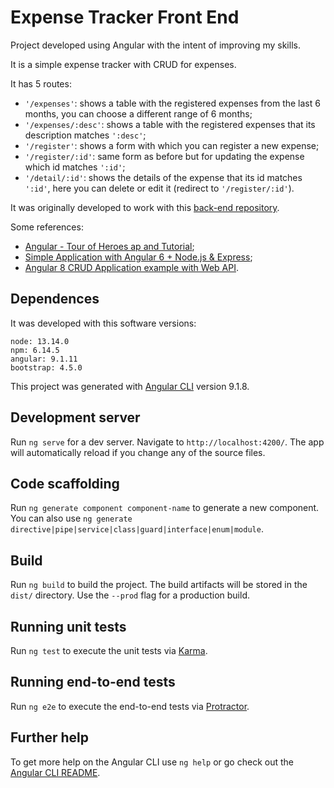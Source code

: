 # Expense Tracker Front End

Project developed using Angular with the intent of improving my skills.

It is a simple expense tracker with CRUD for expenses.

It has 5 routes:
- ```'/expenses'```: shows a table with the registered expenses from the last 6 months, you can choose a different range of 6 months;
- ```'/expenses/:desc'```: shows a table with the registered expenses that its description matches ```':desc'```;
- ```'/register'```: shows a form with which you can register a new expense;
- ```'/register/:id'```: same form as before but for updating the expense which id matches ```':id'```;
- ```'/detail/:id'```: shows the details of the expense that its id matches ```':id'```, here you can delete or edit it (redirect to ```'/register/:id'```).

It was originally developed to work with this [back-end repository](https://github.com/renato-mm/expense-tracker-back-end).

Some references:
- [Angular - Tour of Heroes ap and Tutorial](https://angular.io/tutorial);
- [Simple Application with Angular 6 + Node.js & Express](https://levelup.gitconnected.com/simple-application-with-angular-6-node-js-express-2873304fff0f);
- [Angular 8 CRUD Application example with Web API](https://bezkoder.com/angular-crud-app/).

## Dependences

It was developed with this software versions:
```
node: 13.14.0
npm: 6.14.5
angular: 9.1.11
bootstrap: 4.5.0
```
This project was generated with [Angular CLI](https://github.com/angular/angular-cli) version 9.1.8.

## Development server

Run `ng serve` for a dev server. Navigate to `http://localhost:4200/`. The app will automatically reload if you change any of the source files.

## Code scaffolding

Run `ng generate component component-name` to generate a new component. You can also use `ng generate directive|pipe|service|class|guard|interface|enum|module`.

## Build

Run `ng build` to build the project. The build artifacts will be stored in the `dist/` directory. Use the `--prod` flag for a production build.

## Running unit tests

Run `ng test` to execute the unit tests via [Karma](https://karma-runner.github.io).

## Running end-to-end tests

Run `ng e2e` to execute the end-to-end tests via [Protractor](http://www.protractortest.org/).

## Further help

To get more help on the Angular CLI use `ng help` or go check out the [Angular CLI README](https://github.com/angular/angular-cli/blob/master/README.md).
